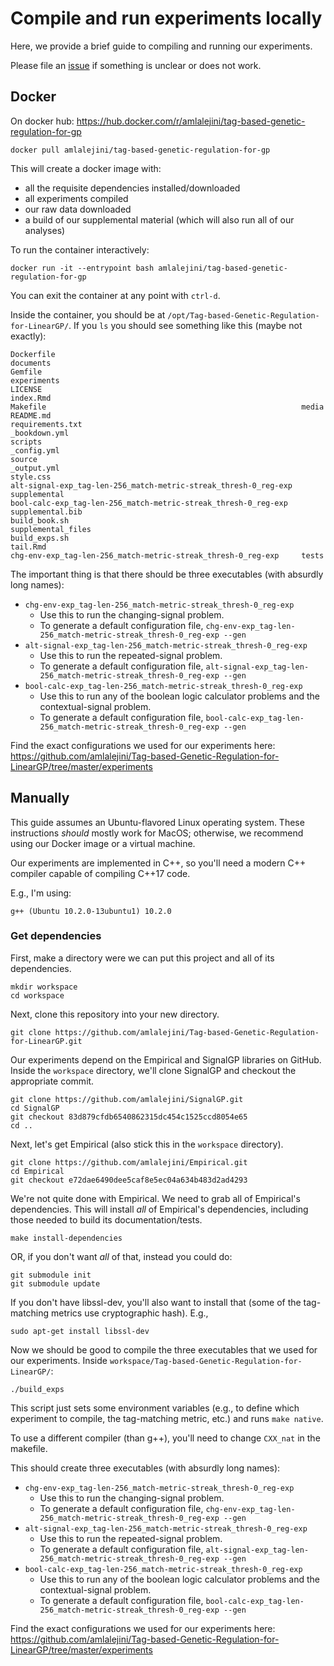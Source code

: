# Compile and run experiments locally

Here, we provide a brief guide to compiling and running our experiments.

Please file an [issue](https://github.com/amlalejini/Tag-based-Genetic-Regulation-for-LinearGP/issues) if something is unclear or does not work.

## Docker

On docker hub: <https://hub.docker.com/r/amlalejini/tag-based-genetic-regulation-for-gp>

```
docker pull amlalejini/tag-based-genetic-regulation-for-gp
```

This will create a docker image with:

- all the requisite dependencies installed/downloaded
- all experiments compiled
- our raw data downloaded
- a build of our supplemental material (which will also run all of our analyses)

To run the container interactively:

```
docker run -it --entrypoint bash amlalejini/tag-based-genetic-regulation-for-gp
```

You can exit the container at any point with `ctrl-d`.

Inside the container, you should be at `/opt/Tag-based-Genetic-Regulation-for-LinearGP/`.
If you `ls` you should see something like this (maybe not exactly):

```
Dockerfile                                                       documents
Gemfile                                                          experiments
LICENSE                                                          index.Rmd
Makefile                                                         media
README.md                                                        requirements.txt
_bookdown.yml                                                    scripts
_config.yml                                                      source
_output.yml                                                      style.css
alt-signal-exp_tag-len-256_match-metric-streak_thresh-0_reg-exp  supplemental
bool-calc-exp_tag-len-256_match-metric-streak_thresh-0_reg-exp   supplemental.bib
build_book.sh                                                    supplemental_files
build_exps.sh                                                    tail.Rmd
chg-env-exp_tag-len-256_match-metric-streak_thresh-0_reg-exp     tests
```

The important thing is that there should be three executables (with absurdly long names):

- `chg-env-exp_tag-len-256_match-metric-streak_thresh-0_reg-exp`
  - Use this to run the changing-signal problem.
  - To generate a default configuration file, `chg-env-exp_tag-len-256_match-metric-streak_thresh-0_reg-exp --gen`
- `alt-signal-exp_tag-len-256_match-metric-streak_thresh-0_reg-exp`
  - Use this to run the repeated-signal problem.
  - To generate a default configuration file, `alt-signal-exp_tag-len-256_match-metric-streak_thresh-0_reg-exp --gen`
- `bool-calc-exp_tag-len-256_match-metric-streak_thresh-0_reg-exp`
  - Use this to run any of the boolean logic calculator problems and the contextual-signal problem.
  - To generate a default configuration file, `bool-calc-exp_tag-len-256_match-metric-streak_thresh-0_reg-exp --gen`

Find the exact configurations we used for our experiments here: <https://github.com/amlalejini/Tag-based-Genetic-Regulation-for-LinearGP/tree/master/experiments>

## Manually

This guide assumes an Ubuntu-flavored Linux operating system. These instructions _should_ mostly work for MacOS; otherwise, we recommend using our Docker image or a virtual machine.

Our experiments are implemented in C++, so you'll need a modern C++ compiler capable of compiling C++17 code.

E.g., I'm using:

```
g++ (Ubuntu 10.2.0-13ubuntu1) 10.2.0
```

### Get dependencies

First, make a directory were we can put this project and all of its dependencies.

```
mkdir workspace
cd workspace
```

Next, clone this repository into your new directory.

```
git clone https://github.com/amlalejini/Tag-based-Genetic-Regulation-for-LinearGP.git
```

Our experiments depend on the Empirical and SignalGP libraries on GitHub.
Inside the `workspace` directory, we'll clone SignalGP and checkout the appropriate commit.

```
git clone https://github.com/amlalejini/SignalGP.git
cd SignalGP
git checkout 83d879cfdb6540862315dc454c1525ccd8054e65
cd ..
```

Next, let's get Empirical (also stick this in the `workspace` directory).

```
git clone https://github.com/amlalejini/Empirical.git
cd Empirical
git checkout e72dae6490dee5caf8e5ec04a634b483d2ad4293
```

We're not quite done with Empirical. We need to grab all of Empirical's dependencies. This will install _all_ of Empirical's dependencies, including those needed to build its documentation/tests.

```
make install-dependencies
```

OR, if you don't want _all_ of that, instead you could do:

```
git submodule init
git submodule update
```

If you don't have libssl-dev, you'll also want to install that (some of the tag-matching metrics use cryptographic hash). E.g.,

```
sudo apt-get install libssl-dev
```

Now we should be good to compile the three executables that we used for our experiments. Inside `workspace/Tag-based-Genetic-Regulation-for-LinearGP/`:

```
./build_exps
```

This script just sets some environment variables (e.g., to define which experiment to compile, the tag-matching metric, etc.) and runs `make native`.

To use a different compiler (than g++), you'll need to change `CXX_nat` in the makefile.

This should create three executables (with absurdly long names):

- `chg-env-exp_tag-len-256_match-metric-streak_thresh-0_reg-exp`
  - Use this to run the changing-signal problem.
  - To generate a default configuration file, `chg-env-exp_tag-len-256_match-metric-streak_thresh-0_reg-exp --gen`
- `alt-signal-exp_tag-len-256_match-metric-streak_thresh-0_reg-exp`
  - Use this to run the repeated-signal problem.
  - To generate a default configuration file, `alt-signal-exp_tag-len-256_match-metric-streak_thresh-0_reg-exp --gen`
- `bool-calc-exp_tag-len-256_match-metric-streak_thresh-0_reg-exp`
  - Use this to run any of the boolean logic calculator problems and the contextual-signal problem.
  - To generate a default configuration file, `bool-calc-exp_tag-len-256_match-metric-streak_thresh-0_reg-exp --gen`

Find the exact configurations we used for our experiments here: <https://github.com/amlalejini/Tag-based-Genetic-Regulation-for-LinearGP/tree/master/experiments>